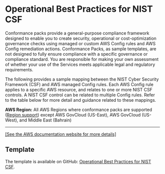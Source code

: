 # Operational Best Practices for NIST CSF<a name="operational-best-practices-for-nist-csf"></a>

Conformance packs provide a general\-purpose compliance framework designed to enable you to create security, operational or cost\-optimization governance checks using managed or custom AWS Config rules and AWS Config remediation actions\. Conformance Packs, as sample templates, are not designed to fully ensure compliance with a specific governance or compliance standard\. You are responsible for making your own assessment of whether your use of the Services meets applicable legal and regulatory requirements\.

The following provides a sample mapping between the NIST Cyber Security Framework \(CSF\) and AWS managed Config rules\. Each AWS Config rule applies to a specific AWS resource, and relates to one or more NIST CSF controls\. A NIST CSF control can be related to multiple Config rules\. Refer to the table below for more detail and guidance related to these mappings\.

**AWS Region:** All AWS Regions where conformance packs are supported \([Region support](https://docs.aws.amazon.com/config/latest/developerguide/conformance-packs.html#conformance-packs-regions)\) except AWS GovCloud \(US\-East\), AWS GovCloud \(US\-West\), and Middle East \(Bahrain\)


****  
[\[See the AWS documentation website for more details\]](http://docs.aws.amazon.com/config/latest/developerguide/operational-best-practices-for-nist-csf.html)

## Template<a name="nist_csf-conformance-pack-sample"></a>

The template is available on GitHub: [Operational Best Practices for NIST CSF](https://github.com/awslabs/aws-config-rules/blob/master/aws-config-conformance-packs/Operational-Best-Practices-for-NIST-CSF.yaml)\.